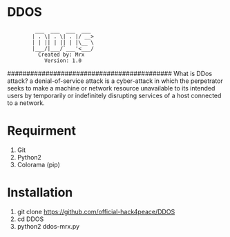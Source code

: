 # DDOS
             ___  ___  ___  ___ 
            | . \| . \| . |/ __>
            | | || | || | |\__ \
            |___/|___/`___'<___/
              Created by: Mrx
                Version: 1.0
###########################################
What is DDos attack?
a denial-of-service attack is a cyber-attack in which the perpetrator seeks to make a machine or network resource unavailable to its intended users by temporarily or indefinitely disrupting services of a host connected to a network. 
# Requirment
1. Git
2. Python2
3. Colorama (pip)
# Installation
1. git clone https://github.com/official-hack4peace/DDOS
2. cd DDOS
3. python2 ddos-mrx.py
#
                    
